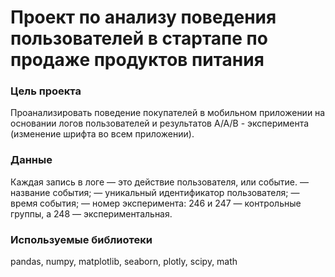 # Проект по анализу поведения пользователей в стартапе по продаже продуктов питания
### Цель проекта 
Проанализировать поведение покупателей в мобильном приложении на основании логов пользователей и результатов А/А/В - эксперимента (изменение шрифта во всем приложении).

### Данные
Каждая запись в логе — это действие пользователя, или событие.
— название события;
— уникальный идентификатор пользователя;
— время события;
— номер эксперимента: 246 и 247 — контрольные группы, а 248 — экспериментальная.


### Используемые библиотеки 
pandas, numpy, matplotlib, seaborn, plotly, scipy, math
